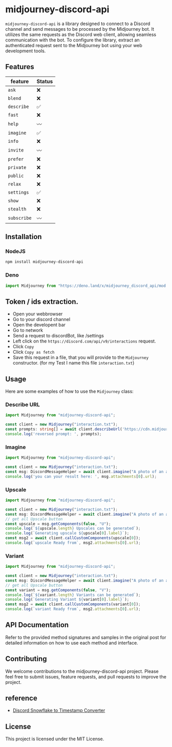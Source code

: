# midjourney-discord-api

`midjourney-discord-api` is a library designed to connect to a Discord channel and
send messages to be processed by the Midjourney bot. It utilizes the same
requests as the Discord web client, allowing seamless communication with the
bot. To configure the library, extract an authenticated request sent to the
Midjourney bot using your web development tools.

## Features

|   feature    | Status |
|--------------|--------|
|  `ask`       |   :x:  |
|  `blend`     |   :x:  |
|  `describe`  | :white_check_mark: |
|  `fast`      |   :x:  |
|  `help`      | :wavy_dash: |
|  `imagine`   | :white_check_mark: |
|  `info`      |   :x:  |
|  `invite`    | :wavy_dash: |
|  `prefer`    |   :x:  |
|  `private`   |   :x:  |
|  `public`    |   :x:  |
|  `relax`     |   :x:  |
|  `settings`  | :white_check_mark: |
|  `show`      |   :x:  |
|  `stealth`   |   :x:  |
|  `subscribe` | :wavy_dash: |


## Installation

### NodeJS

```sh
npm install midjourney-discord-api
```

### Deno

```ts
import Midjourney from "https://deno.land/x/midjourney_discord_api/mod.ts";
```


## Token / ids extraction.

- Open your webbrowser
- Go to your discord channel
- Open the developent bar
- Go to network
- Send a request to discordBot, like /settings
- Left click on the `https://discord.com/api/v9/interactions` request. 
- Click `Copy`
- Click `Copy as fetch`
- Save this request in a file, that you will provide to the `Midjourney` constructor. (for my Test I name this file `interaction.txt`)

## Usage

Here are some examples of how to use the `Midjourney` class:

### Describe URL

```ts
import Midjourney from "midjourney-discord-api";

const client = new Midjourney("interaction.txt");
const prompts: string[] = await client.describeUrl('https://cdn.midjourney.com/95e2c8fd-255c-4982-9065-83051143570c/0_0_640_N.webp');
console.log('reversed prompt: ', prompts);
```

### Imagine

```ts
import Midjourney from "midjourney-discord-api";

const client = new Midjourney("interaction.txt");
const msg: DiscordMessageHelper = await client.imagine("A photo of an astronaut riding a horse");
console.log('you can your result here: ', msg.attachments[0].url);
```

### Upscale

```ts
import Midjourney from "midjourney-discord-api";

const client = new Midjourney("interaction.txt");
const msg: DiscordMessageHelper = await client.imagine("A photo of an astronaut riding a horse");
// get all Upscale button
const upscale = msg.getComponents(false, "U");
console.log(`${upscale.length} Upscales can be generated`);
console.log(`Generating upscale ${upscale[0].label}`);
const msg2 = await client.callCustomComponents(upscale[0]);
console.log(`upscale Ready from`, msg2.attachments[0].url);
```

### Variant

```ts
import Midjourney from "midjourney-discord-api";

const client = new Midjourney("interaction.txt");
const msg: DiscordMessageHelper = await client.imagine("A photo of an astronaut riding a horse");
// get all Upscale button
const variant = msg.getComponents(false, "V");
console.log(`${variant.length} Variants can be generated`);
console.log(`Generating Variant ${variant[0].label}`);
const msg2 = await client.callCustomComponents(variant[0]);
console.log(`variant Ready from`, msg2.attachments[0].url);
```

## API Documentation

Refer to the provided method signatures and samples in the original post for detailed information on how to use each method and interface.

## Contributing

We welcome contributions to the midjourney-discord-api project. Please feel free to submit issues, feature requests, and pull requests to improve the project.

## reference

- [Discord Snowflake to Timestamp Converter](https://snowsta.mp/)

## License

This project is licensed under the MIT License.
